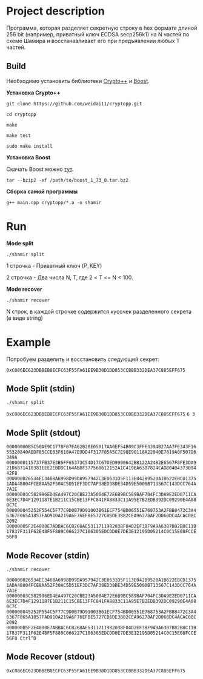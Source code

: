 # **Project description**

Программа, которая разделяет секретную строку в hex формате длиной 256 bit (например, приватный ключ ECDSA secp256k1) на N частей по схеме Шамира и восстанавливает его при предъявлении любых T частей.

## **Build**
Необходимо установить библиотеки [Crypto++](https://github.com/weidai11/cryptopp) и [Boost](https://www.boost.org/").

**Установка Crypto++**

`git clone https://github.com/weidai11/cryptopp.git`

`cd cryptopp`

`make`

`make test`

`sudo make install`

**Установка Boost**

Скачать Boost можно [тут](https://www.boost.org/users/history/version_1_73_0.html).

`tar --bzip2 -xf /path/to/boost_1_73_0.tar.bz2`

**Сборка самой программы**

`g++ main.cpp cryptopp/*.a -o shamir`

# **Run**

**Mode split**

`./shamir split`

1 строчка - Приватный ключ (P_KEY)

2 строчка - Два числа N, T, где 2 < T <= N < 100.


**Mode recover**

`./shamir recover`

N строк, в каждой строчке содержится кусочек разделенного секрета (в виде string)

# **Example**

Попробуем разделить и восстановить следующий секрет: 

`0xC086EC623DBBEB8ECFC63F55FA61EE9B30D1DD853CCBBB332DEA37C885EFF675` 

## **Mode Split (stdin)**
`./shamir split`

`0xC086EC623DBBEB8ECFC63F55FA61EE9B30D1DD853CCBBB332DEA37C885EFF675`
`6 3`

## **Mode Split (stdout)**

`00000000B5C50AE9C1778F07EA62B20E05017AA0EF54B09C3FFE3394B27AA7FE343F1655320840AEDF85CCE03F618A47E9DD4F317F05A5C7E98E90118A22840E7819A0F507D6349A
 0000000115737FB37E3B5FF65373C54D17C67DED9990642B8122A2482E6567F8FE3DA921D6871410381EEE2EBDDC164AB8F377560612152A1C419BA6387824CAD804B4373B9442F8
 000000026534EC346BA6998D99DA957942C3E0631D5F113E042B9520A1B622EBCD13751ADA48804FCE8AA52F30AC5D51EF3DC7AF38ED38DE34D59E5000B713567C143DCC764A7A1E
 00000003C582996ED4EA497C20CBE23A5004E72E6B9BC589BAF704FC3DA9E2ED0711CA6E3EC7D4F1291187E1B211C15CBE13FFC841FA8833C11A95E7B2EDB392DC09290E4A080C7C
 000000045252F554C5F77C9D0B79D91003B61ECF754BD06551E768753A2FBB8472C3A46367F065A1857FAD910A219A6F76EFBE5727CB6DE3882CEA96278AF2D060DC4ACAC08C2092
 00000005F2E4800E7ABBAC6CB268AE5311711982038F04D2EF3BF9A9A6307B82B8C11B17837F311F62E48F5F889C066227C186305EDCDD0E7DE3E12195D05214C0C15E08FCCE56F0
`

## **Mode Recover (stdin)**
`./shamir recover`

`000000026534EC346BA6998D99DA957942C3E0631D5F113E042B9520A1B622EBCD13751ADA48804FCE8AA52F30AC5D51EF3DC7AF38ED38DE34D59E5000B713567C143DCC764A7A1E
 00000003C582996ED4EA497C20CBE23A5004E72E6B9BC589BAF704FC3DA9E2ED0711CA6E3EC7D4F1291187E1B211C15CBE13FFC841FA8833C11A95E7B2EDB392DC09290E4A080C7C
 000000045252F554C5F77C9D0B79D91003B61ECF754BD06551E768753A2FBB8472C3A46367F065A1857FAD910A219A6F76EFBE5727CB6DE3882CEA96278AF2D060DC4ACAC08C2092
 00000005F2E4800E7ABBAC6CB268AE5311711982038F04D2EF3BF9A9A6307B82B8C11B17837F311F62E48F5F889C066227C186305EDCDD0E7DE3E12195D05214C0C15E08FCCE56F0
 Ctrl^D
`

## **Mode Recover (stdout)**
`0xC086EC623DBBEB8ECFC63F55FA61EE9B30D1DD853CCBBB332DEA37C885EFF675`